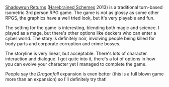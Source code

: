 [Shadowrun Returns](http://harebrained-schemes.com/games/)
([Harebrained Schemes](http://harebrained-schemes.com/) 2013) is a traditional
turn-based isometric 3rd person RPG game. The game is not as glossy as some
other RPGS, the graphics have a well tried look, but it's very playable
and fun.

The setting for the game is interesting, blending both magic and science.
I played as a mage, but there's other options like deckers who can enter
a cyber world.  The story is definitely noir, involving people being
killed for body parts and corporate corruption and crime bosses.

The storyline is very linear, but acceptable. There's lots of character
interaction and dialogue. I got quite into it, there's a lot of
options in how you can evolve your character yet I managed to
complete the game.

People say the *Dragonfall* expansion is even better (this is a
full blown game more than an expansion) so I'll definitely try that!
